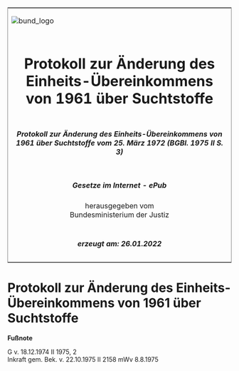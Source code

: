 <span id="DECKBLATT.html"></span>

<table border="0" frame="border" width="100%">

<tr valign="top">

<td align="left">

![bund\_logo](BfJ_2021_Web_de_de.gif)

</td>

<td align="right">

 

</td>

</tr>

<tr align="center" valign="middle">

<td colspan="2">

# Protokoll zur Änderung des Einheits-Übereinkommens von 1961 über Suchtstoffe

</td>

</tr>

<tr align="center" valign="middle">

<td colspan="2">

##### Protokoll zur Änderung des Einheits-Übereinkommens von 1961 über Suchtstoffe vom 25. März 1972 (BGBl. 1975 II S. 3)

</td>

</tr>

<tr align="center" valign="middle">

<td colspan="2">

  
  

##### Gesetze im Internet - ePub  
  
herausgegeben vom  
Bundesministerium der Justiz

</td>

</tr>

<tr align="center" valign="bottom">

<td colspan="2">

  
  

##### erzeugt am: 26.01.2022

</td>

</tr>

</table>

<span id="BJNR200030975.html"></span>

# Protokoll zur Änderung des Einheits-Übereinkommens von 1961 über Suchtstoffe

<div>

  
**Fußnote**

<div class="jnhtml">

<div>

<div class="jurAbsatz">

G v. 18.12.1974 II 1975, 2  
Inkraft gem. Bek. v. 22.10.1975 II 2158 mWv 8.8.1975

</div>

</div>

</div>

</div>
